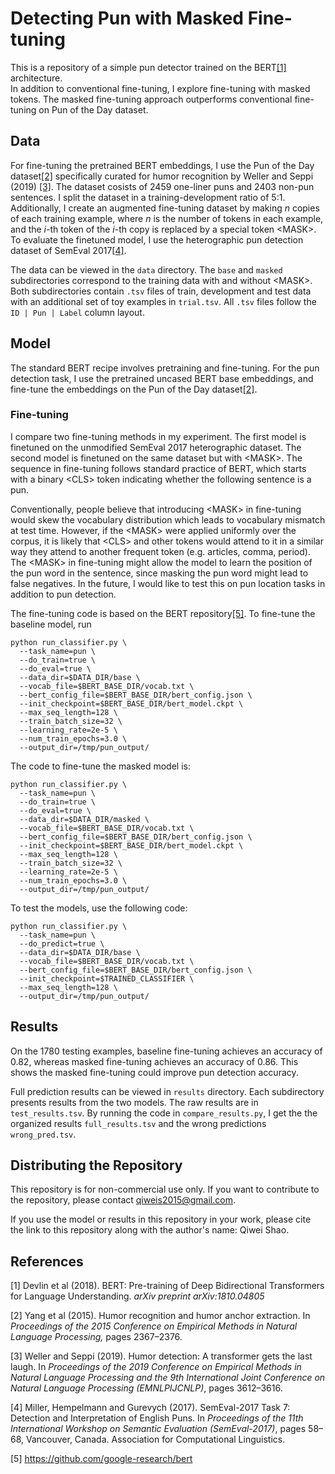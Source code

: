 # Detecting Pun with Masked Fine-tuning

This is a repository of a simple pun detector trained on the BERT[[1]](#1) architecture.  
In addition to conventional fine-tuning, I explore fine-tuning with masked tokens.
The masked fine-tuning approach outperforms conventional fine-tuning on Pun of the Day
dataset.

## Data
For fine-tuning the pretrained BERT embeddings, I use the Pun of the Day 
dataset[[2]](#2) specifically curated for humor recognition by Weller and Seppi (2019)
[[3]](#3). The dataset cosists of 2459 one-liner puns and 2403 non-pun sentences.
I split the dataset in a training-development ratio of 5:1. Additionally, I create 
an augmented fine-tuning dataset by making <em>n</em> copies of each training example, where <em>n</em> is the number of tokens in each example, 
and the <em>i</em>-th token of the <em>i</em>-th copy is replaced by a special token \<MASK\>.
To evaluate the finetuned model, I use the heterographic pun detection dataset of SemEval
2017[[4]](#4).

The data can be viewed in the `data` directory. The `base` and `masked` subdirectories
correspond to the training data with and without \<MASK\>. Both subdirectories contain
`.tsv` files of train, development and test data with an additional set of toy 
examples in `trial.tsv`. All `.tsv` files follow the `ID | Pun | Label` column layout.

## Model
The standard BERT recipe involves pretraining and fine-tuning. For the pun 
detection task, I use the pretrained uncased BERT base embeddings, and fine-tune 
the embeddings on the Pun of the Day dataset[[2]](#2).

### Fine-tuning
I compare two fine-tuning methods in my experiment. The first model is finetuned 
on the unmodified SemEval 2017 heterographic dataset. The second model is finetuned 
on the same dataset but with \<MASK\>. The sequence in fine-tuning follows standard
practice of BERT, which starts with a binary \<CLS\> token indicating whether the
following sentence is a pun.

Conventionally, people believe that introducing
\<MASK\> in fine-tuning would skew the vocabulary distribution which leads to 
vocabulary mismatch at test time. However, if the \<MASK\> were applied uniformly
over the corpus, it is likely that \<CLS\> and other tokens would attend to it in a similar way 
they attend to another frequent token (e.g. articles, comma, period). The \<MASK\>
in fine-tuning might allow the model to learn the position of the pun word in the
sentence, since masking the pun word might lead to false negatives. In the future, I would like to 
test this on pun location tasks in addition to pun detection.

The fine-tuning code is based on the BERT repository[[5]](#5). To fine-tune the 
baseline model, run 
```shell
python run_classifier.py \
  --task_name=pun \
  --do_train=true \
  --do_eval=true \
  --data_dir=$DATA_DIR/base \
  --vocab_file=$BERT_BASE_DIR/vocab.txt \
  --bert_config_file=$BERT_BASE_DIR/bert_config.json \
  --init_checkpoint=$BERT_BASE_DIR/bert_model.ckpt \
  --max_seq_length=128 \
  --train_batch_size=32 \
  --learning_rate=2e-5 \
  --num_train_epochs=3.0 \
  --output_dir=/tmp/pun_output/
```

The code to fine-tune the masked model is:
```shell
python run_classifier.py \
  --task_name=pun \
  --do_train=true \
  --do_eval=true \
  --data_dir=$DATA_DIR/masked \
  --vocab_file=$BERT_BASE_DIR/vocab.txt \
  --bert_config_file=$BERT_BASE_DIR/bert_config.json \
  --init_checkpoint=$BERT_BASE_DIR/bert_model.ckpt \
  --max_seq_length=128 \
  --train_batch_size=32 \
  --learning_rate=2e-5 \
  --num_train_epochs=3.0 \
  --output_dir=/tmp/pun_output/
```

To test the models, use the following code:
```shell
python run_classifier.py \
  --task_name=pun \
  --do_predict=true \
  --data_dir=$DATA_DIR/base \
  --vocab_file=$BERT_BASE_DIR/vocab.txt \
  --bert_config_file=$BERT_BASE_DIR/bert_config.json \
  --init_checkpoint=$TRAINED_CLASSIFIER \
  --max_seq_length=128 \
  --output_dir=/tmp/pun_output/
```

## Results
On the 1780 testing examples, baseline fine-tuning achieves an accuracy of 0.82,
whereas masked fine-tuning achieves an accuracy of 0.86. This shows the masked 
fine-tuning could improve pun detection accuracy.

Full prediction results can be viewed in `results` directory. Each subdirectory 
presents results from the two models. The raw results are 
in `test_results.tsv`. By running the code in `compare_results.py`, I get the 
the organized results `full_results.tsv` and the wrong predictions `wrong_pred.tsv`.

## Distributing the Repository
This repository is for non-commercial use only. If you want to contribute to the 
repository, please contact qiweis2015@gmail.com.

If you use the model or results in this repository in your work, please cite the 
link to this repository along with the author's name: Qiwei Shao.

## References
<a id="1">[1]</a> 
Devlin et al (2018). 
BERT: Pre-training of Deep Bidirectional Transformers for Language Understanding.
<em>arXiv preprint arXiv:1810.04805</em>

<a id="2">[2]</a> 
Yang et al (2015).
Humor recognition and humor anchor extraction.
In <em>Proceedings of the 2015 Conference on Empirical Methods in Natural Language 
Processing,</em> pages 2367–2376.

<a id="3">[3]</a>
Weller and Seppi (2019).
Humor detection: A transformer gets the last laugh.
In <em>Proceedings of the 2019 Conference on Empirical Methods in Natural
Language Processing and the 9th International Joint
Conference on Natural Language Processing (EMNLPIJCNLP)</em>, pages 3612–3616.

<a id="4">[4]</a>
Miller, Hempelmann and Gurevych (2017).
SemEval-2017 Task 7: Detection and Interpretation of English Puns.
In <em>Proceedings of the 11th International Workshop
on Semantic Evaluation (SemEval-2017)</em>, pages
58–68, Vancouver, Canada. Association for Computational
Linguistics.

<a id="5">[5]</a>
https://github.com/google-research/bert
